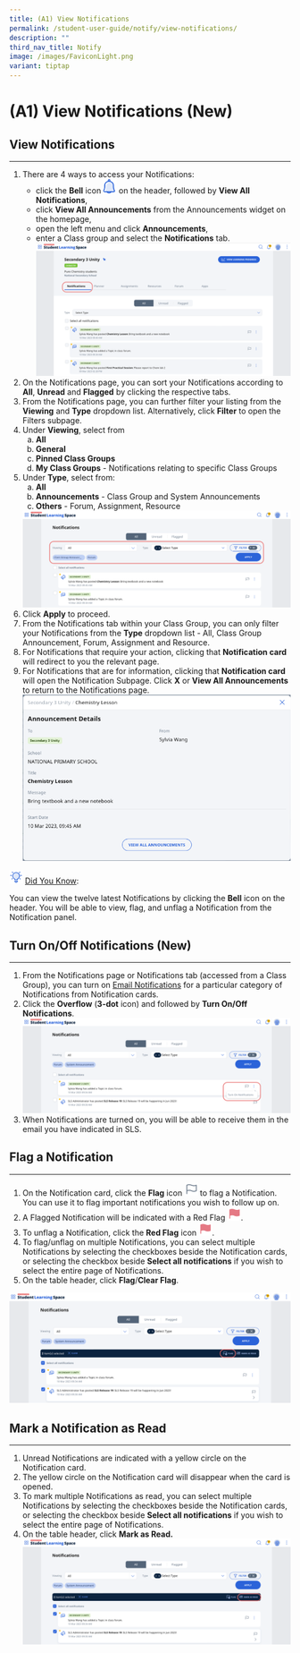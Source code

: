 ```yaml
---
title: (A1) View Notifications
permalink: /student-user-guide/notify/view-notifications/
description: ""
third_nav_title: Notify
image: /images/FaviconLight.png
variant: tiptap
---
```

<h1>(A1) View Notifications (New)</h1>
<h2>View Notifications</h2>
<hr>
<ol>
<li>There are 4 ways to access your Notifications:
<ul><li>click the <strong>Bell</strong> icon <img style="width:1.5rem; display: inline;" alt="Bell icon" src="/images/Icons/Bell.svg"> on the header, followed by <strong>View All Notifications</strong>,</li>
<li>click <strong>View All Announcements</strong> from the Announcements widget on the homepage,</li>
<li>open the left menu and click <strong>Announcements</strong>,</li>
<li>enter a Class group and select the <strong>Notifications</strong> tab. <img src="/images/1Student/N-ClassGroupNotification.png"></li></ul>
</li>
<li>On the Notifications page, you can sort your Notifications according to <strong>All</strong>, <strong>Unread</strong> and <strong>Flagged</strong> by clicking the respective tabs.</li>
<li>From the Notifications page, you can further filter your listing from the <strong>Viewing</strong> and <strong>Type</strong> dropdown list. Alternatively, click <strong>Filter</strong> to open the Filters subpage.</li>
<li>Under <strong>Viewing</strong>, select from
<ol style="list-style-type: lower-alpha;">
<li><strong>All</strong></li>
<li><strong>General</strong></li>
<li><strong>Pinned Class Groups</strong></li>
<li><strong>My Class Groups</strong> - Notifications relating to specific Class Groups</li></ol>
</li>
<li>Under <strong>Type</strong>, select from:
<ol style="list-style-type: lower-alpha;">
<li><strong>All</strong></li>
<li><strong>Announcements</strong> - Class Group and System Announcements</li>
<li><strong>Others</strong> - Forum, Assignment, Resource</li>
</ol>
<img src="/images/1Student/N-NotificationsFilter.png">
</li>
<li>Click <strong>Apply</strong> to proceed.</li>
<li>From the Notifications tab within your Class Group, you can only filter your Notifications from the <strong>Type</strong> dropdown list - All, Class Group Announcement, Forum, Assignment and Resource.</li>
<li>For Notifications that require your action, clicking that <strong>Notification card</strong> will redirect to you the relevant page.</li>
<li>For Notifications that are for information, clicking that <strong>Notification card</strong> will open the Notification Subpage. Click <strong>X</strong> or <strong>View All Announcements</strong> to return to the Notifications page. <img src="/images/1Student/N-Notifications1.png">
</li>
</ol>
<p><img style="width:1.5rem; display: inline;" src="/images/Icons/Bulb32.svg"> <u>Did You Know</u>:</p>
<p>You can view the twelve latest Notifications by clicking the <strong>Bell</strong> icon on the header. You will be able to view, flag, and unflag a Notification from the Notification panel.</p>
<h2>Turn On/Off Notifications (New)</h2>
<hr>
<ol><li>From the Notifications page or Notifications tab (accessed from a Class Group), you can turn on <a target="_blank" href="/student-user-guide/customise/set-email-notifications/">Email Notifications</a> for a particular category of Notifications from Notification cards.</li>
<li>Click the <strong>Overflow</strong> (<strong>3-dot</strong> icon) and followed by <strong>Turn On/Off Notifications</strong>. <img src="/images/1Student/N-EmailNotifications.png"></li>
<li>When Notifications are turned on, you will be able to receive them in the email you have indicated in SLS.</li>
</ol>
<h2>Flag a Notification</h2>
<hr>
<ol>
<li>On the Notification card, click the <strong>Flag</strong> icon <img style="width:1.5rem; display: inline;" src="/images/Icons/Flag24.svg"> to flag a Notification. You can use it to flag important notifications you wish to follow up on.</li>
<li>A Flagged Notification will be indicated with a Red Flag <img alt="" style="width:1.5rem; display: inline;" src="/images/Icons/FlagFilled24.svg">.</li>
<li>To unflag a Notification, click the <strong>Red Flag</strong> icon <img alt="" style="width:1.5rem; display: inline;" src="/images/Icons/FlagFilled24.svg">.</li>
<li>To flag/unflag on multiple Notifications, you can select multiple Notifications by selecting the checkboxes beside the Notification cards, or selecting the checkbox beside <strong>Select all notifications</strong> if you wish to select the entire page of Notifications.</li>
<li>On the table header, click <strong>Flag</strong>/<strong>Clear Flag</strong>.</li></ol>
<img src="/images/1Student/N-FlagNotifications.png">
<h2>Mark a Notification as Read</h2>
<hr>
<ol>
<li>Unread Notifications are indicated with a yellow circle on the Notification card.</li>
<li>The yellow circle on the Notification card will disappear when the card is opened.</li>
<li>To mark multiple Notifications as read, you can select multiple Notifications by selecting the checkboxes beside the Notification cards, or selecting the checkbox beside <strong>Select all notifications</strong> if you wish to select the entire page of Notifications.</li>
<li>On the table header, click <strong>Mark as Read.</strong>
	<img src="/images/1Student/N-Notifications2.png"></li>
</ol>